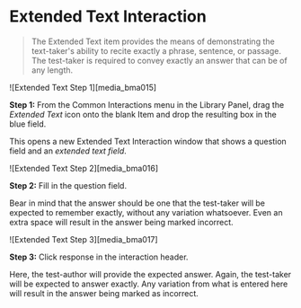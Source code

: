 # Extended Text Interaction

>The Extended Text item provides the means of demonstrating the text-taker's ability to recite exactly a phrase, sentence, or passage. The test-taker is required to convey exactly an answer that can be of any length. 


![Extended Text Step 1][media_bma015]

**Step 1:** From the Common Interactions menu in the Library Panel, drag the *Extended Text* icon onto the blank Item and drop the resulting box in the blue field.

This opens a new Extended Text Interaction window that shows a question field and an *extended text field*. 

![Extended Text Step 2][media_bma016]

**Step 2:** Fill in the question field. 

Bear in mind that the answer should be one that the test-taker will be expected to remember exactly, without any variation whatsoever. Even an extra space will result in the answer being marked incorrect.

![Extended Text Step 3][media_bma017]

**Step 3:** Click response in the interaction header.

Here, the test-author will provide the expected answer. Again, the test-taker will be expected to answer exactly. Any variation from what is entered here will result in the answer being marked as incorrect.

